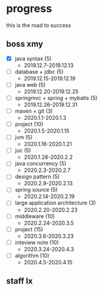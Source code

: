# progress
this is the road to success


## boss xmy
- [X] java syntax (5)
   - 2019.12.7-2019.12.13
- [ ] database + jdbc (5)
   - 2019.12.15-2019.12.19
- [ ] java web (5)
   - 2019.12.20-2019.12.25
- [ ] springmvc + spring + mybatis (5)
   - 2019.12.26-2019.12.31
- [ ] maven + git (3)
  - 2020.1.1-2020.1.3
- [ ] project (10)
  - 2020.1.5-2020.1.15
- [ ] jvm (5)
  - 2020.1.16-2020.1.21
- [ ] juc (5)
  - 2020.1.28-2020.2.2
- [ ] java concurrency (5)
  - 2020.2.3-2020.2.7
- [ ] design pattern (5)
  - 2020.2.9-2020.2.13
- [ ] spring source (5)
  - 2020.2.14-2020.2.19
- [ ] large application architecture (3)
  - 2020.2.20-2020.2.23
- [ ] middleware (10)
  - 2020.2.24-2020.3.5
- [ ] project (15)
  - 2020.3.6-2020.3.23
- [ ] inteview note (10)
  - 2020.3.24-2020.4.3
- [ ] algorithm (10)
  - 2020.4.5-2020.4.15


## staff lx


